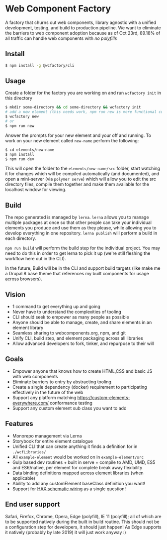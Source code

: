 # Web Component Factory

A factory that churns out web components, library agnostic with a unified development, testing, and build to production pipeline. We want to eliminate the barriers to web component adoption because as of Oct 23rd, 89.18% of all traffic can handle web components with *no polyfills*

## Install
```bash
$ npm install -g @wcfactory/cli
```
## Usage
Create a folder for the factory you are working on and run `wcfactory init` in this directory
```bash
$ mkdir some-directory && cd some-directory && wcfactory init
# add a new element (this needs work, npm run new is more functional currently)
$ wcfactory new
# or
$ npm run new
```
Answer the prompts for your new element and your off and running. To work on your new element called `new-name` perform the following:
```bash
$ cd elements/new-name
$ npm install
$ npm run dev
```
This will open the folder to the `elements/new-name/src` folder, start watching it for changes which will be compiled automatically (and documented), and open a mini-server (via `polymer serve`) which will allow you to edit the src directory files, compile them together and make them available for the localhost window for viewing.

## Build
The repo generated is managed by `lerna`. `lerna` allows you to manage multiple packages at once so that other people can take your individual elements you produce and use them as they please, while allowing you to develop everything in one repository. `lerna publish` will perform a build in each directory.

`npm run build` will perform the build step for the individual project. You may need to do this in order to get lerna to pick it up (we're still fleshing the workflow here out in the CLI).

In the future, Build will be in the CLI and support build targets (like make me a Drupal 8 base theme that references my built components for usage across browsers).

## Vision
- 1 command to get everything up and going
- Never have to understand the complexities of tooling
- CLI should seek to empower as many people as possible
- Anyone should be able to manage, create, and share elements in an element library
- Seamless sharing to webcomponents.org, npm, and git
- Unify CLI, build step, and element packaging across all libraries
- Allow advanced developers to fork, tinker, and repurpose to their will

## Goals
- Empower anyone that knows how to create HTML,CSS and basic JS with web components
- Eliminate barriers to entry by abstracting tooling
- Create a single dependency (docker) requirement to participating effectively in the future of the web
- Support any platform matching https://custom-elements-everywhere.com/ conformance testing
- Support any custom element sub class you want to add

## Features
- Monorepo management via Lerna
- Storybook for entire element catalogue
- Unified CLI that can create anything it finds a definition for in `./wcfLibraries/`
- All `example-element` would be worked on in `example-element/src`
- Gulp based dev routines + built in serve + compile to AMD, UMD, ES5 and ES6/native, per element for complete break away flexibility
- Data binding definitions mapped across element libraries (when applicable)
- Ability to add any customElement baseClass definition you want!
- Support for [HAX schematic wiring](http://haxtheweb.org/) as a single question!

## End user support
Safari, Firefox, Chrome, Opera, Edge (polyfill), IE 11 (polyfill); all of which are to be supported natively during the built in build routine. This should not be a configuration step for developers, it should just happen! As Edge supports it natively (probably by late 2019) it will just work anyway :)
